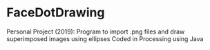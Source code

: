 # FaceDotDrawing
Personal Project (2019): Program to import .png files and draw superimposed images using ellipses
Coded in Processing using Java
